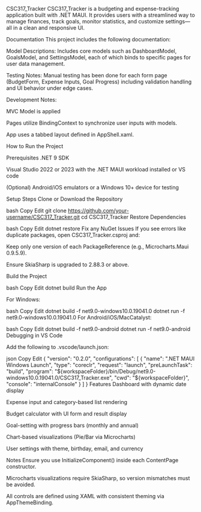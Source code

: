 CSC317_Tracker
CSC317_Tracker is a budgeting and expense-tracking application built with .NET MAUI. It provides users with a streamlined way to manage finances, track goals, monitor statistics, and customize settings—all in a clean and responsive UI.

Documentation
This project includes the following documentation:

Model Descriptions: Includes core models such as DashboardModel, GoalsModel, and SettingsModel, each of which binds to specific pages for user data management.

Testing Notes: Manual testing has been done for each form page (BudgetForm, Expense Inputs, Goal Progress) including validation handling and UI behavior under edge cases.

Development Notes:

MVC Model is applied

Pages utilize BindingContext to synchronize user inputs with models.

App uses a tabbed layout defined in AppShell.xaml.


How to Run the Project
 
Prerequisites
.NET 9 SDK

Visual Studio 2022 or 2023 with the .NET MAUI workload installed or VS code

(Optional) Android/iOS emulators or a Windows 10+ device for testing

Setup Steps
Clone or Download the Repository

bash
Copy
Edit
git clone https://github.com/your-username/CSC317_Tracker.git
cd CSC317_Tracker
Restore Dependencies

bash
Copy
Edit
dotnet restore
Fix any NuGet Issues If you see errors like duplicate packages, open CSC317_Tracker.csproj and:

Keep only one version of each PackageReference (e.g., Microcharts.Maui 0.9.5.9).

Ensure SkiaSharp is upgraded to 2.88.3 or above.

Build the Project

bash
Copy
Edit
dotnet build
Run the App

For Windows:

bash
Copy
Edit
dotnet build -f net9.0-windows10.0.19041.0
dotnet run -f net9.0-windows10.0.19041.0
For Android/iOS/MacCatalyst:

bash
Copy
Edit
dotnet build -f net9.0-android
dotnet run -f net9.0-android
Debugging in VS Code

Add the following to .vscode/launch.json:

json
Copy
Edit
{
  "version": "0.2.0",
  "configurations": [
    {
      "name": ".NET MAUI Windows Launch",
      "type": "coreclr",
      "request": "launch",
      "preLaunchTask": "build",
      "program": "${workspaceFolder}/bin/Debug/net9.0-windows10.0.19041.0/CSC317_Tracker.exe",
      "cwd": "${workspaceFolder}",
      "console": "internalConsole"
    }
  ]
}
Features
Dashboard with dynamic date display

Expense input and category-based list rendering

Budget calculator with UI form and result display

Goal-setting with progress bars (monthly and annual)

Chart-based visualizations (Pie/Bar via Microcharts)

User settings with theme, birthday, email, and currency

Notes
Ensure you use InitializeComponent() inside each ContentPage constructor.

Microcharts visualizations require SkiaSharp, so version mismatches must be avoided.

All controls are defined using XAML with consistent theming via AppThemeBinding.
